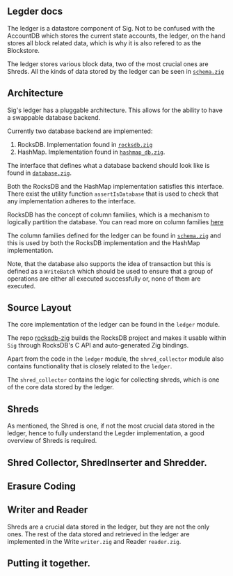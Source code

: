 ## Legder docs

The ledger is a datastore component of Sig. Not to be confused with the AccountDB which stores the current state
accounts, the ledger, on the hand stores all block related data, which is why it is also refered to as the Blockstore. 

The ledger stores various block data, two of the most crucial ones are Shreds. All the kinds of data
stored by the ledger can be seen in [`schema.zig`](./schema.zig)

## Architecture

Sig's ledger has a pluggable architecture. This allows for the ability to have a swappable database backend. 

Currently two database backend are implemented: 

1. RocksDB. Implementation found in [`rocksdb.zig`](./schema.zig)
2. HashMap. Implementation found in [`hashmap_db.zig`](./hashmap_db.zig).

The interface that defines what a database backend should look like is found in [`database.zig`](./database.zig). 

Both the RocksDB and the HashMap implementation satisfies this interface. There exist the utility function
`assertIsDatabase` that is used to check that any implementation adheres to the interface.

RocksDB has the concept of column families, which is a mechanism to logically partition the database. You can read more
on column families [here](https://github.com/facebook/rocksdb/wiki/column-families)

The column families defined for the ledger can be found in [`schema.zig`]((./schema.zig)) and this is used by both the RocksDB
implementation and the HashMap implementation. 

Note, that the database also supports the idea of transaction but this is defined as a `WriteBatch` which 
should be used to ensure that a group of operations are either all executed successfully or, none of them are executed.

## Source Layout

The core implementation of the ledger can be found in the `ledger` module.

The repo [rocksdb-zig](https://github.com/Syndica/rocksdb-zig) builds the RocksDB project and makes it usable within `Sig` through RocksDB's C API and auto-generated Zig bindings.

Apart from the code in the `ledger` module, the `shred_collector` module also contains functionality that is closely related to the `ledger`.

The `shred_collector` contains the logic for collecting shreds, which is one of the core data stored by the ledger.

## Shreds
As mentioned, the Shred is one, if not the most crucial data stored in the ledger, hence to fully understand the Legder implementation, a good overview of Shreds is required.

<!-- Expand more and give an overview of Shreds -->

## Shred Collector, ShredInserter and Shredder.

<!-- Expand more on these components and the role they play -->

## Erasure Coding

<!-- A brief overview and point out the reed_solomon*.zig files-->

## Writer and Reader

Shreds are a crucial data stored in the ledger, but they are not the only ones. The rest of the data stored and retrieved 
in the ledger are implemented in the Write `writer.zig` and Reader `reader.zig`.

<!-- Expand more on the writer and reader -->


<!-- ## Transaction Status ?? Dive deep into this and see what can be explained here -->

## Putting it together.

<!-- 

Give an overview of how data would possible flow into and out of the ledger in the normal running of sig, possible touching on other components, gossip, turbine etc and how they interface with the ledger. 

-->